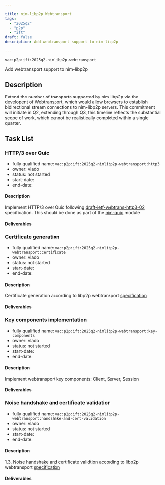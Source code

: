 ```yaml
---

title: nim-libp2p Webtransport
tags:
  - "2025q2"
  - "p2p"
  - "ift"
draft: false
description: Add webtransport support to nim-libp2p

---
```


`vac:p2p:ift:2025q2-nimlibp2p-webtransport`

Add webtransport support to nim-libp2p

## Description

Extend the number of transports supported by nim-libp2p via the developent of Webtransport,
which would allow browsers to establish bidirectional stream connections to nim-libp2p servers.
This commitment will initiate in Q2, extending through Q3, this timeline reflects the 
substantial scope of work, which cannot be realistically completed within a single quarter.

## Task List

### HTTP/3 over Quic

* fully qualified name: `vac:p2p:ift:2025q2-nimlibp2p-webtransport:http3`
* owner: vlado
* status: not started
* start-date:
* end-date:

#### Description
Implement HTTP/3 over Quic following [draft-ietf-webtrans-http3-02](https://www.ietf.org/archive/id/draft-ietf-webtrans-http3-02.html) specification.
This should be done as part of the [nim-quic](https://github.com/vacp2p/nim-quic) module

#### Deliverables



### Certificate generation

* fully qualified name: `vac:p2p:ift:2025q2-nimlibp2p-webtransport:certificate`
* owner: vlado
* status: not started
* start-date:
* end-date:

#### Description
Certificate generation according to libp2p webtransport [specification](https://github.com/libp2p/specs/tree/master/webtransport)

#### Deliverables



### Key components implementation

* fully qualified name: `vac:p2p:ift:2025q2-nimlibp2p-webtransport:key-components`
* owner: vlado
* status: not started
* start-date:
* end-date:

#### Description
Implement webtransport key components: Client, Server, Session

#### Deliverables



### Noise handshake and certificate validation

* fully qualified name: `vac:p2p:ift:2025q2-nimlibp2p-webtransport:handshake-and-cert-validation`
* owner: vlado
* status: not started
* start-date:
* end-date:

#### Description
 1.3. Noise handshake and certificate validtion according to libp2p webtransport [specification](https://github.com/libp2p/specs/tree/master/webtransport)

#### Deliverables

